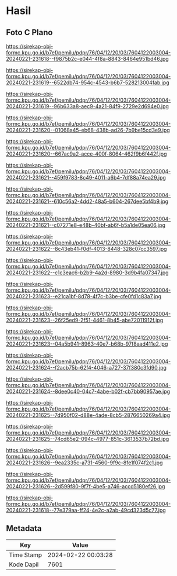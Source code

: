 # Hasil

## Foto C Plano

https://sirekap-obj-formc.kpu.go.id/b7ef/pemilu/pdpr/76/04/12/20/03/7604122003004-20240221-231618--f9875b2c-e044-4f8a-8843-8464e951bd46.jpg

https://sirekap-obj-formc.kpu.go.id/b7ef/pemilu/pdpr/76/04/12/20/03/7604122003004-20240221-231619--6522db74-954c-4543-b6b7-528213004fab.jpg

https://sirekap-obj-formc.kpu.go.id/b7ef/pemilu/pdpr/76/04/12/20/03/7604122003004-20240221-231619--96b633a8-aec9-4a21-84f9-2729e2d694e0.jpg

https://sirekap-obj-formc.kpu.go.id/b7ef/pemilu/pdpr/76/04/12/20/03/7604122003004-20240221-231620--01068a45-eb68-438b-ad26-7b9be15cd3e9.jpg

https://sirekap-obj-formc.kpu.go.id/b7ef/pemilu/pdpr/76/04/12/20/03/7604122003004-20240221-231620--667ac9a2-acce-400f-8064-462f9b6f442f.jpg

https://sirekap-obj-formc.kpu.go.id/b7ef/pemilu/pdpr/76/04/12/20/03/7604122003004-20240221-231621--459f9783-8c49-4011-a6b4-7df88a74ea29.jpg

https://sirekap-obj-formc.kpu.go.id/b7ef/pemilu/pdpr/76/04/12/20/03/7604122003004-20240221-231621--610c56a2-4dd2-48a5-b604-267dee5bf4b9.jpg

https://sirekap-obj-formc.kpu.go.id/b7ef/pemilu/pdpr/76/04/12/20/03/7604122003004-20240221-231621--c07271e8-e48b-40bf-ab6f-b5a1de05ea06.jpg

https://sirekap-obj-formc.kpu.go.id/b7ef/pemilu/pdpr/76/04/12/20/03/7604122003004-20240221-231622--8c43eb41-f0df-4013-8448-328c07cc3597.jpg

https://sirekap-obj-formc.kpu.go.id/b7ef/pemilu/pdpr/76/04/12/20/03/7604122003004-20240221-231622--c1c3eac6-b2b9-4a2d-8980-3d9b4fa07347.jpg

https://sirekap-obj-formc.kpu.go.id/b7ef/pemilu/pdpr/76/04/12/20/03/7604122003004-20240221-231623--e21ca1bf-8d78-4f7c-b3be-cfe0fd1c83a7.jpg

https://sirekap-obj-formc.kpu.go.id/b7ef/pemilu/pdpr/76/04/12/20/03/7604122003004-20240221-231623--26f25ed9-2f51-4461-8b45-abe72011912f.jpg

https://sirekap-obj-formc.kpu.go.id/b7ef/pemilu/pdpr/76/04/12/20/03/7604122003004-20240221-231623--04a5b941-8963-40e7-b68b-97f8aad411e2.jpg

https://sirekap-obj-formc.kpu.go.id/b7ef/pemilu/pdpr/76/04/12/20/03/7604122003004-20240221-231624--f2acb75b-62f4-4046-a727-37f380c3fd90.jpg

https://sirekap-obj-formc.kpu.go.id/b7ef/pemilu/pdpr/76/04/12/20/03/7604122003004-20240221-231624--8dee0c40-04c7-4abe-b02f-cb7bb90957ae.jpg

https://sirekap-obj-formc.kpu.go.id/b7ef/pemilu/pdpr/76/04/12/20/03/7604122003004-20240221-231625--7d950f02-d88e-4ade-8cb5-2876650269a4.jpg

https://sirekap-obj-formc.kpu.go.id/b7ef/pemilu/pdpr/76/04/12/20/03/7604122003004-20240221-231625--74cd65e2-094c-4977-851c-3613537b72bd.jpg

https://sirekap-obj-formc.kpu.go.id/b7ef/pemilu/pdpr/76/04/12/20/03/7604122003004-20240221-231626--9ea2335c-a731-4560-9f9c-8fe1f074f2c1.jpg

https://sirekap-obj-formc.kpu.go.id/b7ef/pemilu/pdpr/76/04/12/20/03/7604122003004-20240221-231626--2d599f80-9f7f-4be5-a746-accd5180ef26.jpg

https://sirekap-obj-formc.kpu.go.id/b7ef/pemilu/pdpr/76/04/12/20/03/7604122003004-20240221-231618--77e379aa-ff24-4e2c-a2ab-49cd323d5c77.jpg


## Metadata

| Key        | Value               |
| ---------- | ------------------- |
| Time Stamp | 2024-02-22 00:03:28 |
| Kode Dapil | 7601                |



